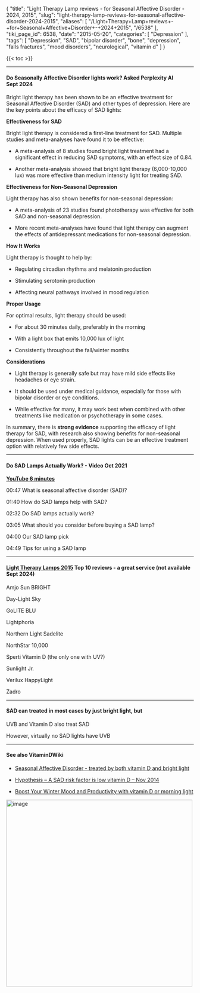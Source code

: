 {
    "title": "Light Therapy Lamp reviews - for Seasonal Affective Disorder - 2024, 2015",
    "slug": "light-therapy-lamp-reviews-for-seasonal-affective-disorder-2024-2015",
    "aliases": [
        "/Light+Therapy+Lamp+reviews+-+for+Seasonal+Affective+Disorder+-+2024+2015",
        "/6538"
    ],
    "tiki_page_id": 6538,
    "date": "2015-05-20",
    "categories": [
        "Depression"
    ],
    "tags": [
        "Depression",
        "SAD",
        "bipolar disorder",
        "bone",
        "depression",
        "falls fractures",
        "mood disorders",
        "neurological",
        "vitamin d"
    ]
}


{{< toc >}}

---

#### Do Seasonally Affective Disorder lights work? Asked Perplexity AI Sept 2024

Bright light therapy has been shown to be an effective treatment for Seasonal Affective Disorder (SAD) and other types of depression. Here are the key points about the efficacy of SAD lights:

 **Effectiveness for SAD** 

Bright light therapy is considered a first-line treatment for SAD. Multiple studies and meta-analyses have found it to be effective:

* A meta-analysis of 8 studies found bright light treatment had a significant effect in reducing SAD symptoms, with an effect size of 0.84.

* Another meta-analysis showed that bright light therapy (6,000-10,000 lux) was more effective than medium intensity light for treating SAD.

 **Effectiveness for Non-Seasonal Depression** 

Light therapy has also shown benefits for non-seasonal depression:

* A meta-analysis of 23 studies found phototherapy was effective for both SAD and non-seasonal depression.

* More recent meta-analyses have found that light therapy can augment the effects of antidepressant medications for non-seasonal depression.

 **How It Works** 

Light therapy is thought to help by:

* Regulating circadian rhythms and melatonin production

* Stimulating serotonin production

* Affecting neural pathways involved in mood regulation

 **Proper Usage** 

For optimal results, light therapy should be used:

* For about 30 minutes daily, preferably in the morning

* With a light box that emits 10,000 lux of light

* Consistently throughout the fall/winter months

 **Considerations** 

* Light therapy is generally safe but may have mild side effects like headaches or eye strain.

* It should be used under medical guidance, especially for those with bipolar disorder or eye conditions.

* While effective for many, it may work best when combined with other treatments like medication or psychotherapy in some cases.

In summary, there is  **strong evidence**  supporting the efficacy of light therapy for SAD, with research also showing benefits for non-seasonal depression. When used properly, SAD lights can be an effective treatment option with relatively few side effects.

---

#### Do SAD Lamps Actually Work? - Video Oct 2021

 **[YouTube 6 minutes](https://www.youtube.com/watch?v=R4vqJ0Yc7Vk&ab_channel=NYTWirecutter)** 

00:47 What is seasonal affective disorder (SAD)?

01:40 How do SAD lamps help with SAD?

02:32 Do SAD lamps actually work?

03:05 What should you consider before buying a SAD lamp?

04:00 Our SAD lamp pick

04:49 Tips for using a SAD lamp

---

#### [Light Therapy Lamps 2015](http://light-therapy-lamps-review.toptenreviews.com/) Top 10 reviews - a great service (not available Sept 2024)

Amjo Sun BRIGHT

Day-Light Sky

GoLITE BLU

Lightphoria

Northern Light Sadelite

NorthStar 10,000

Sperti Vitamin D (the only one with UV?)

Sunlight Jr.

Verilux HappyLight

Zadro

---

#### SAD can treated in most cases by just bright light, but

UVB and Vitamin D also treat SAD

However, virtually no SAD lights have UVB

---

#### See also VitaminDWiki

* [Seasonal Affective Disorder - treated by both vitamin D and bright light](/posts/seasonal-affective-disorder-treated-by-both-vitamin-d-and-bright-light)

* [Hypothesis – A SAD risk factor is low vitamin D – Nov 2014](/posts/hypothesis-a-sad-risk-factor-is-low-vitamin-d)

* [Boost Your Winter Mood and Productivity with vitamin D or morning light](/posts/boost-your-winter-mood-and-productivity-with-vitamin-d-or-morning-light)

<img src="/attachments/d3.mock.jpg" alt="image" width="500">